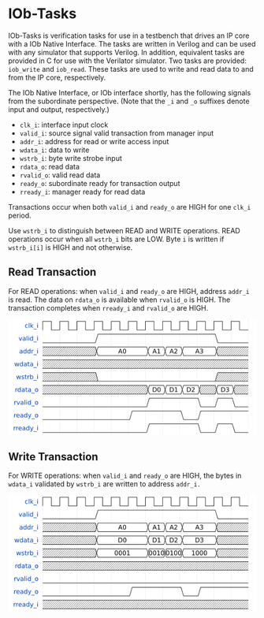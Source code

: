 <!--
SPDX-FileCopyrightText: 2025 IObundle

SPDX-License-Identifier: MIT
-->

# IOb-Tasks

IOb-Tasks is verification tasks for use in a testbench that drives an IP core
with a IOb Native Interface. The tasks are written in Verilog and can be used
with any simulator that supports Verilog. In addition, equivalent tasks are
provided in C for use with the Verilator simulator. Two tasks are provided:
`iob_write` and `iob_read`. These tasks are used to write and read data to and
from the IP core, respectively.

The IOb Native Interface, or IOb interface shortly, has the following signals
from the subordinate perspective. (Note that the `_i` and `_o` suffixes denote input
and output, respectively.)
- `clk_i`: interface input clock
- `valid_i`: source signal valid transaction from manager input
- `addr_i`: address for read or write access input
- `wdata_i`: data to write
- `wstrb_i`: byte write strobe input
- `rdata_o`: read data
- `rvalid_o`: valid read data
- `ready_o`: subordinate ready for transaction output
- `rready_i`: manager ready for read data

Transactions occur when both `valid_i` and `ready_o` are HIGH for one `clk_i`
period.

Use `wstrb_i` to distinguish between READ and WRITE operations. READ operations
occur when all `wstrb_i` bits are LOW.
Byte `i` is written if `wstrb_i[i]` is HIGH and not otherwise.

## Read Transaction
For READ operations: when `valid_i` and `ready_o` are HIGH, address `addr_i` is
read. The data on `rdata_o` is available when `rvalid_o` is HIGH. The transaction completes when `rready_i` and `rvalid_o` are HIGH.

![Example Read Transaction](document/iob_if_read.png "Read Transaction")

## Write Transaction
For WRITE operations: when `valid_i` and `ready_o` are HIGH, the bytes in
`wdata_i` validated by `wstrb_i` are written to address `addr_i.`

![Example Write Transaction](document/iob_if_write.png "Write Transaction")
